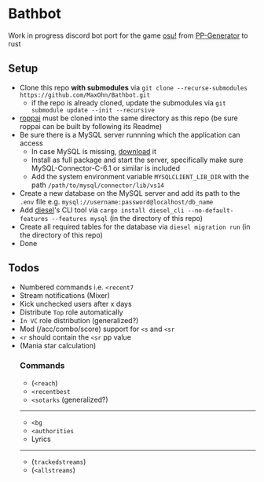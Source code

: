 # Bathbot
Work in progress discord bot port for the game [osu!](https://osu.ppy.sh/home) from [PP-Generator](https://github.com/MaxOhn/PP-Generator) to rust

## Setup
- Clone this repo __with submodules__ via `git clone --recurse-submodules https://github.com/MaxOhn/Bathbot.git`
    - if the repo is already cloned, update the submodules via `git submodule update --init --recursive`
- [roppai](https://github.com/MaxOhn/roppai) must be cloned into the same directory as this repo (be sure roppai can be built by following its Readme)
- Be sure there is a MySQL server runnning which the application can access
  - In case MySQL is missing, [download](https://dev.mysql.com/downloads/installer/) it
  - Install as full package and start the server, specifically make sure MySQL-Connector-C-6.1 or similar is included
  - Add the system environment variable `MYSQLCLIENT_LIB_DIR` with the path `/path/to/mysql/connector/lib/vs14`
- Create a new database on the MySQL server and add its path to the `.env` file e.g. `mysql://username:password@localhost/db_name`
- Add [diesel](https://diesel.rs/)'s CLI tool via `cargo install diesel_cli --no-default-features --features mysql` (in the directory of this repo)
- Create all required tables for the database via `diesel migration run` (in the directory of this repo)
- Done

## Todos
- Numbered commands i.e. `<recent7`
- Stream notifications (Mixer)
- Kick unchecked users after x days
- Distribute `Top` role automatically
- `In VC` role distribution (generalized?)
- Mod (/acc/combo/score) support for `<s` and `<sr`
- `<r` should contain the `<sr` pp value
- (Mania star calculation)
  ### Commands
   - (`<reach`)
   - `<recentbest`
   - `<sotarks` (generalized?)
   ---
   - `<bg`
   - `<authorities`
   - Lyrics
   ---
   - (`trackedstreams`)
   - (`<allstreams`)